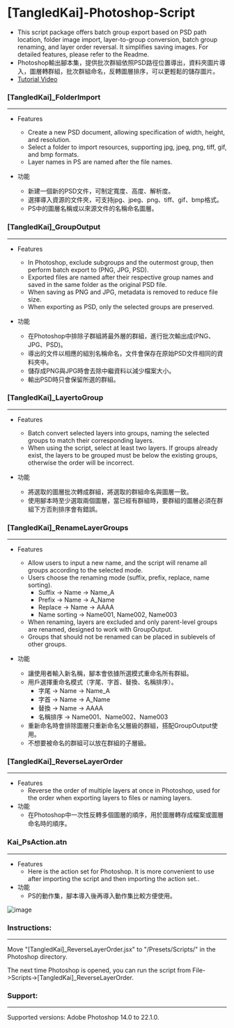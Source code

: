 # **[TangledKai]-Photoshop-Script**

* This script package offers batch group export based on PSD path location, folder image import, layer-to-group conversion, batch group renaming, and layer order reversal. It simplifies saving images. For detailed features, please refer to the Readme.
* Photoshop輸出腳本集，提供批次群組依照PSD路徑位置導出，資料夾圖片導入，圖層轉群組，批次群組命名，反轉圖層排序，可以更輕鬆的儲存圖片。
* [Tutorial Video](https://youtu.be/CWBnV4R5OJo?si=nVQG0M1JoMnSmW9M)

### **[TangledKai]_FolderImport**
_____
* Features
  * Create a new PSD document, allowing specification of width, height, and resolution.
  * Select a folder to import resources, supporting jpg, jpeg, png, tiff, gif, and bmp formats.
  * Layer names in PS are named after the file names.

* 功能
  * 新建一個新的PSD文件，可制定寬度、高度、解析度。
  * 選擇導入資源的文件夾，可支持jpg、jpeg、png、tiff、gif、bmp格式。
  * PS中的圖層名稱或以來源文件的名稱命名圖層。


### **[TangledKai]_GroupOutput**
_____
* Features
  * In Photoshop, exclude subgroups and the outermost group, then perform batch export to (PNG, JPG, PSD).
  * Exported files are named after their respective group names and saved in the same folder as the original PSD file.
  * When saving as PNG and JPG, metadata is removed to reduce file size.
  * When exporting as PSD, only the selected groups are preserved.

* 功能
  * 在Photoshop中排除子群組將最外層的群組，進行批次輸出成(PNG、JPG、PSD)。
  * 導出的文件以相應的組別名稱命名，文件會保存在原始PSD文件相同的資料夾中。
  * 儲存成PNG與JPG時會去除中繼資料以減少檔案大小。
  * 輸出PSD時只會保留所選的群組。

### **[TangledKai]_LayertoGroup**
_____
* Features
  * Batch convert selected layers into groups, naming the selected groups to match their corresponding layers.
  * When using the script, select at least two layers. If groups already exist, the layers to be grouped must be below the existing groups, otherwise the order will be incorrect.

* 功能
  * 將選取的圖層批次轉成群組，將選取的群組命名與圖層一致。
  * 使用腳本時至少選取兩個圖層，當已經有群組時，要群組的圖層必須在群組下方否則排序會有錯誤。


### **[TangledKai]_RenameLayerGroups**
_____
* Features
  * Allow users to input a new name, and the script will rename all groups according to the selected mode.
  * Users choose the renaming mode (suffix, prefix, replace, name sorting).
    * Suffix → Name → Name_A
    * Prefix → Name → A_Name
    * Replace → Name → AAAA
    * Name sorting → Name001, Name002, Name003
  * When renaming, layers are excluded and only parent-level groups are renamed, designed to work with GroupOutput.
  * Groups that should not be renamed can be placed in sublevels of other groups.

* 功能
  * 讓使用者輸入新名稱，腳本會依據所選模式重命名所有群組。
  * 用戶選擇重命名模式（字尾、字首、替換、名稱排序）。
    * 字尾 → Name → Name_A
    * 字首 → Name → A_Name
    * 替換 → Name → AAAA
    * 名稱排序 → Name001、Name002、Name003
  * 重新命名時會排除圖層只重新命名父層級的群組，搭配GroupOutput使用。
  * 不想要被命名的群組可以放在群組的子層級。
 

### **[TangledKai]_ReverseLayerOrder**
_____
* Features
  * Reverse the order of multiple layers at once in Photoshop, used for the order when exporting layers to files or naming layers.
* 功能
  * 在Photoshop中一次性反轉多個圖層的順序，用於圖層轉存成檔案或圖層命名時的順序。

### **Kai_PsAction.atn**
_____
* Features
  * Here is the action set for Photoshop. It is more convenient to use after importing the script and then importing the action set..
* 功能
  * PS的動作集，腳本導入後再導入動作集比較方便使用。

![image](https://github.com/user-attachments/assets/8d7e4585-7902-4099-838f-ff09cb49c36b)

### Instructions:
_____
Move "[TangledKai]_ReverseLayerOrder.jsx" to "/Presets/Scripts/" in the Photoshop directory.

The next time Photoshop is opened, you can run the script from File->Scripts->[TangledKai]_ReverseLayerOrder.

### Support:
_____
Supported versions: Adobe Photoshop 14.0 to 22.1.0.
